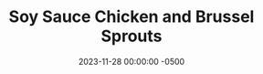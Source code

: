 ---
layout: post
title:  "Soy Sauce Chicken and Brussel Sprouts"
date:   2023-11-28 00:00:00 -0500
categories:
- Recipes
- Chicken
permalink: /recipes/soy-sauce-chicken
image: /assets/Food/Chicken/Soy Sauce/soy-sauce-cover.jpg
ing: soysauce-ing
facts: soysauce-facts
Prep: 15
Rest: 
Cook: 30
Source1: 
Source2: 
whisk: https://s.samsungfood.com/VEnwR
tags: 
- roast
- simple
- asian
- cutlet
- breast
- bake
- gochujang
- marinade
Description: This dish is a perfect prepare ahead meal for an easy dinner. I called to marinate the chicken and sprouts, that way it's easier to put together come dinner time. This pairs well with a side of brown rice cooked in the same seasonings listed below.
Instructions: 
- Slice your chicken into evenly sliced thin cutlets, and add to a large bowl. Mix with the seasonings (soy sauce, gochujang, lemon, pepper, paprika, chili powder, and onion powder), and let marinade in the fridge for at least an hour<br><br>

- Meanwhile, prepare the brussel sprouts. Add them to a large bowl and mix with the seasonings (soy sauce, sesame oil, lemon juice, pepper, paprika, chili powder, and garlic powder). Marinate this in the fridge as well<br><br>

- When you're ready to cook, heat your oven to 400F and line 3 cookie sheets with parchment paper. Add the sprouts to one sheet, and the chicken to the other 2 (you might be able to squeeze all the chicken on to one sheet)<br><br>

- Roast the Brussel sprouts for 30 minutes. With 12 minutes left add the chicken to the oven. They should be done at the same time<br><br>
- <center><img src="/assets/Food/Chicken/Soy Sauce/soy-sauce-4.jpg" alt="" class="instruction-image"></center>
---